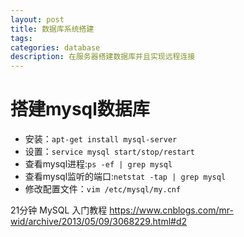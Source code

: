 ```yaml
---
layout: post
title: 数据库系统搭建
tags:
categories: database
description: 在服务器搭建数据库并且实现远程连接
---
```


# 搭建mysql数据库

* 安装：`apt-get install mysql-server`
* 设置：`service mysql start/stop/restart`
* 查看mysql进程:`ps -ef | grep mysql`
* 查看mysql监听的端口:`netstat -tap | grep mysql`
* 修改配置文件：`vim /etc/mysql/my.cnf`

21分钟 MySQL 入门教程
https://www.cnblogs.com/mr-wid/archive/2013/05/09/3068229.html#d2